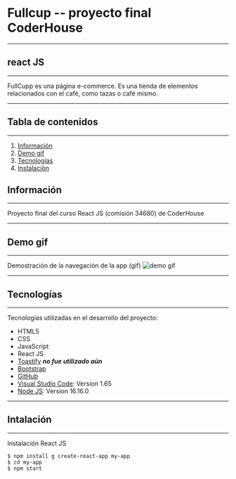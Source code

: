 # Fullcup -- proyecto final CoderHouse
****
## react JS
****
FullCupp es una página e-commerce. Es una tienda de elementos relacionados con el café, como tazas o café mismo.

*** 
## Tabla de contenidos
****
1. [Información](#Información)
2. [Demo gif](#Demo-gif)
3. [Tecnologías](#Tecnologías)
4. [Instalación](#Instalación)


## Información
****
Proyecto final del curso React JS (comisión 34680) de CoderHouse

***

## Demo gif
****
Demostración de la navegación de la app (gif)
![demo gif](https://ibb.co/ZgPFbp9)

***

## Tecnologías
****
Tecnologías utilizadas en el desarrollo del proyecto:
* HTML5
* CSS
* JavaScript
* React JS
* [Toastify](https://www.npmjs.com/package/react-toastify) **_no fue utilizado aún_**
* [Bootstrap](https://getbootstrap.com/)
* [GitHub](https://github.com/solpeskin/fullCup)
* [Visual Studio Code](https://code.visualstudio.com/): Version 1.65 
* [Node JS](https://nodejs.org/es/): Version 16.16.0

***

## Intalación 
****
Instalación React JS

```
$ npm install g create-react-app my-app
$ cd my-app
$ npm start
```
